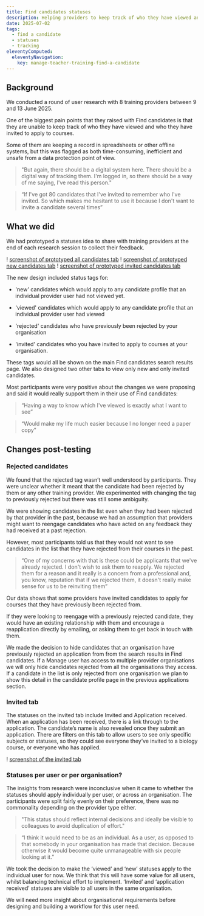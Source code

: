 ```yaml
---
title: Find candidates statuses
description: Helping providers to keep track of who they have viewed and invited in Find candidates 
date: 2025-07-02
tags:
  - find a candidate
  - statuses
  - tracking
eleventyComputed:
  eleventyNavigation:
    key: manage-teacher-training-find-a-candidate
---
```

## Background
We conducted a round of user research with 8 training providers between 9 and 13 June 2025. 

One of the biggest pain points that they raised with Find candidates is that they are unable to keep track of who they have viewed and who they have invited to apply to courses. 

Some of them are keeping a record in spreadsheets or other offline systems, but this was flagged as both time-consuming, inefficient and unsafe from a data protection point of view. 

> "But again, there should be a digital system here. There should be a digital way of tracking them. I'm logged in, so there should be a way of me saying, I've read this person." 

> “If I've got 80 candidates that I've invited to remember who I've invited. So which makes me hesitant to use it because I don't want to invite a candidate several times” 

## What we did 

We had prototyped a statuses idea to share with training providers at the end of each research session to collect their feedback. 

! [screenshot of prototyped all candidates tab](prototyped-all-tab.jpg)
! [screenshot of prototyped new candidates tab](prototyped-new-tab.jpg)
! [screenshot of prototyped invited candidates tab](prototyped-invited-tab.jpg)

The new design included status tags for:  

* 'new' candidates which would apply to any candidate profile that an individual provider user had not viewed yet. 

* 'viewed' candidates which would apply to any candidate profile that an individual provider user had viewed 

* 'rejected' candidates who have previously been rejected by your organisation 

* 'invited' candidates who you have invited to apply to courses at your organisation. 

These tags would all be shown on the main Find candidates search results page. We also designed two other tabs to view only new and only invited candidates. 

Most participants were very positive about the changes we were proposing and said it would really support them in their use of Find candidates: 

> “Having a way to know which I've viewed is exactly what I want to see” 

> “Would make my life much easier because I no longer need a paper copy” 

## Changes post-testing 

### Rejected candidates 

We found that the rejected tag wasn’t well understood by participants. They were unclear whether it meant that the candidate had been rejected by them or any other training provider. We experimented with changing the tag to previously rejected but there was still some ambiguity.  

We were showing candidates in the list even when they had been rejected by that provider in the past, because we had an assumption that providers might want to reengage candidates who have acted on any feedback they had received at a past rejection. 

However, most participants told us that they would not want to see candidates in the list that they have rejected from their courses in the past. 

> “One of my concerns with that is these could be applicants that we've already rejected. I don't wish to ask them to reapply. We rejected them for a reason and it really is a concern from a professional and, you know, reputation that if we rejected them, it doesn't really make sense for us to be reinviting them” 

Our data shows that some providers have invited candidates to apply for courses that they have previously been rejected from. 

If they were looking to reengage with a previously rejected candidate, they would have an existing relationship with them and encourage a reapplication directly by emailing, or asking them to get back in touch with them. 

We made the decision to hide candidates that an organisation have previously rejected an application from from the search results in Find candidates. If a Manage user has access to multiple provider organisations we will only hide candidates rejected from all the organisations they access. If a candidate in the list is only rejected from one organisation we plan to show this detail in the candidate profile page in the previous applications section. 

### Invited tab 

The statuses on the invited tab include Invited and Application received. When an application has been received, there is a link through to the application. The candidate’s name is also revealed once they submit an application. There are filters on this tab to allow users to see only specific subjects or statuses, so they could see everyone they’ve invited to a biology course, or everyone who has applied. 

! [screenshot of the invited tab](invited-tab.jpg)

### Statuses per user or per organisation? 

The insights from research were inconclusive when it came to whether the statuses should apply individually per user, or across an organisation. The participants were split fairly evenly on their preference, there was no commonality depending on the provider type either. 

> "This status should reflect internal decisions and ideally be visible to colleagues to avoid duplication of effort." 

> “I think it would need to be as an individual. As a user, as opposed to that somebody in your organisation has made that decision. Because otherwise it would become quite unmanageable with six people looking at it.” 

We took the decision to make the ‘viewed’ and ‘new’ statuses apply to the individual user for now. We think that this will have some value for all users, whilst balancing technical effort to implement. ‘Invited’ and ‘application received’ statuses are visible to all users in the same organisation. 

We will need more insight about organisational requirements before designing and building a workflow for this user need.  